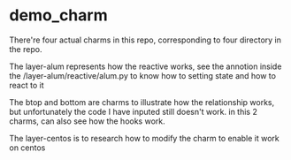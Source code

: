 # demo_charm

There're four actual charms in this repo, corresponding to four directory in the repo.

The layer-alum represents how the reactive works, see the annotion inside the /layer-alum/reactive/alum.py to know how to setting state and how to react to it

The btop and bottom are charms to illustrate how the relationship works, but unfortunately the code I have inputed still doesn't work. in this 2 charms, can also see how the hooks work.

The layer-centos is to research how to modify the charm to enable it work on centos
